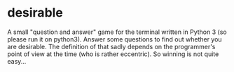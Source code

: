 # desirable

A small "question and answer" game for the terminal written in Python 3 (so please run it on python3). Answer some questions to find out whether
you are desirable. The definition of that sadly depends on the programmer's point of view at the time (who is rather eccentric).
So winning is not quite easy...
